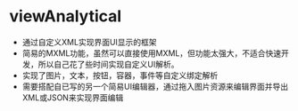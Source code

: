 # viewAnalytical
- 通过自定义XML实现界面UI显示的框架
- 简易的MXML功能，虽然可以直接使用MXML，但功能太强大，不适合快速开发，所以自己花了些时间实现自定义UI解析。
- 实现了图片，文本，按钮，容器，事件等自定义绑定解析
- 需要搭配自已写的另一个简易UI编辑器，通过拖入图片资源来编辑界面并导出XML或JSON来实现界面编辑
